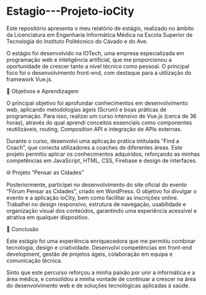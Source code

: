 # Estagio---Projeto-ioCity
Este repositório apresenta o meu relatório de estágio, realizado no âmbito da Licenciatura em Engenharia Informática Médica na Escola Superior de Tecnologia do Instituto Politécnico do Cávado e do Ave.

O estágio foi desenvolvido na IOTech, uma empresa especializada em programação web e inteligência artificial, que me proporcionou a oportunidade de crescer tanto a nível técnico como pessoal. O principal foco foi o desenvolvimento front-end, com destaque para a utilização do framework Vue.js.

🎯 Objetivos e Aprendizagem

O principal objetivo foi aprofundar conhecimentos em desenvolvimento web, aplicando metodologias ágeis (Scrum) e boas práticas de programação. Para isso, realizei um curso intensivo de Vue.js (cerca de 36 horas), através do qual aprendi conceitos essenciais como componentes reutilizáveis, routing, Composition API e integração de APIs externas.

Durante o curso, desenvolvi uma aplicação prática intitulada “Find a Coach”, que conecta utilizadores a coaches de diferentes áreas. Este projeto permitiu aplicar os conhecimentos adquiridos, reforçando as minhas competências em JavaScript, HTML, CSS, Firebase e design de interfaces.

🌐 Projeto “Pensar as Cidades”

Posteriormente, participei no desenvolvimento do site oficial do evento “Fórum Pensar as Cidades”, criado em WordPress. O objetivo foi divulgar o evento e a aplicação ioCity, bem como facilitar as inscrições online. Trabalhei no design responsivo, estrutura de navegação, usabilidade e organização visual dos conteúdos, garantindo uma experiência acessível e atrativa em qualquer dispositivo.

🚀 Conclusão

Este estágio foi uma experiência enriquecedora que me permitiu combinar tecnologia, design e criatividade. Desenvolvi competências em front-end development, gestão de projetos ágeis, colaboração em equipa e comunicação técnica.

Sinto que este percurso reforçou a minha paixão por unir a informática e a área médica, e consolidou a minha vontade de continuar a crescer na área do desenvolvimento web e de soluções tecnológicas aplicadas à saúde.

